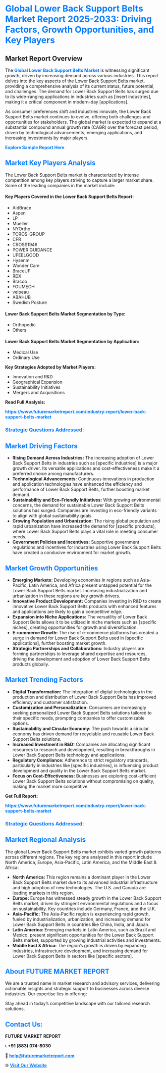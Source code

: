 <h1 style="color: #007BFF;">Global Lower Back Support Belts Market Report 2025-2033: Driving Factors, Growth Opportunities, and Key Players</h1>

<section id="overview">
<h2>Market Report Overview</h2>
<p>The <a href="https://www.futuremarketreport.com/industry-report/lower-back-support-belts-market" style="color: #007BFF; text-decoration: none;"><strong>Global Lower Back Support Belts Market</strong></a> is witnessing significant growth, driven by increasing demand across various industries. This report delves into the key aspects of the Lower Back Support Belts market, providing a comprehensive analysis of its current status, future potential, and challenges. The demand for Lower Back Support Belts has surged due to its wide-ranging applications in industries such as [insert industries], making it a critical component in modern-day [applications].</p>
<p>As consumer preferences shift and industries innovate, the Lower Back Support Belts market continues to evolve, offering both challenges and opportunities for stakeholders. The global market is expected to expand at a substantial compound annual growth rate (CAGR) over the forecast period, driven by technological advancements, emerging applications, and increasing investments by major players.</p>
</section>

<section id="overview">
<p><a href="https://www.futuremarketreport.com/request-sample/reportId=35577" style="color: #007BFF; text-decoration: none;"><strong>Explore Sample Report Here</strong></a></p>
</section>

<section id="key-players">
<h2 style="color: #007BFF;">Market Key Players Analysis</h2>
<p>The Lower Back Support Belts market is characterized by intense competition among key players striving to capture a larger market share. Some of the leading companies in the market include:</p>
<h4>Key Players Covered in the Lower Back Support Belts Report:</h4>
<ul><li>AidBrace</li><li>Aspen</li><li>LP</li><li>Mueller</li><li>NYOrtho</li><li>TOROS-GROUP</li><li>CFR</li><li>CROSS1946</li><li>POWER GUIDANCE</li><li>UFEELGOOD</li><li>Hysenm</li><li>Wonder Care</li><li>BraceUP</li><li>RDX</li><li>Bracoo</li><li>FOUMECH</li><li>velpeau</li><li>ABAHUB</li><li>Swedish Posture</li></ul>
<h4>Lower Back Support Belts Market Segmentation by Type:</h4>
<ul><li>Orthopedic</li><li>Others</li></ul>

<h4>Lower Back Support Belts Market Segmentation by Application:</h4>
<ul><li>Medical Use</li><li>Ordinary Use</li></ul>
<p><strong>Key Strategies Adopted by Market Players:</strong></p>
<ul>
<li>Innovation and R&D</li>
<li>Geographical Expansion</li>
<li>Sustainability Initiatives</li>
<li>Mergers and Acquisitions</li>
</ul>
</section>

<section>
<p><strong>Read Full Analysis: </strong></p><a href="https://www.futuremarketreport.com/industry-report/lower-back-support-belts-market" style="color: #007BFF; text-decoration: none;"><strong>https://www.futuremarketreport.com/industry-report/lower-back-support-belts-market</strong></a>
<h3 style="color: #007BFF;">Strategic Questions Addressed:</h3>
</section>

<section id="driving-factors">
<h2 style="color: #007BFF;">Market Driving Factors</h2>
<ul>
<li><strong>Rising Demand Across Industries:</strong> The increasing adoption of Lower Back Support Belts in industries such as [specific industries] is a major growth driver. Its versatile applications and cost-effectiveness make it a preferred choice among manufacturers.</li>
<li><strong>Technological Advancements:</strong> Continuous innovations in production and application technologies have enhanced the efficiency and performance of Lower Back Support Belts, further boosting market demand.</li>
<li><strong>Sustainability and Eco-Friendly Initiatives:</strong> With growing environmental concerns, the demand for sustainable Lower Back Support Belts solutions has surged. Companies are investing in eco-friendly variants to align with global sustainability goals.</li>
<li><strong>Growing Population and Urbanization:</strong> The rising global population and rapid urbanization have increased the demand for [specific products], where Lower Back Support Belts plays a vital role in meeting consumer needs.</li>
<li><strong>Government Policies and Incentives:</strong> Supportive government regulations and incentives for industries using Lower Back Support Belts have created a conducive environment for market growth.</li>
</ul>
</section>

<section id="growth-opportunities">
<h2 style="color: #007BFF;">Market Growth Opportunities</h2>
<ul>
<li><strong>Emerging Markets:</strong> Developing economies in regions such as Asia-Pacific, Latin America, and Africa present untapped potential for the Lower Back Support Belts market. Increasing industrialization and urbanization in these regions are key growth drivers.</li>
<li><strong>Innovative Product Development:</strong> Companies investing in R&D to create innovative Lower Back Support Belts products with enhanced features and applications are likely to gain a competitive edge.</li>
<li><strong>Expansion into Niche Applications:</strong> The versatility of Lower Back Support Belts allows it to be utilized in niche markets such as [specific niches], creating opportunities for growth and diversification.</li>
<li><strong>E-commerce Growth:</strong> The rise of e-commerce platforms has created a surge in demand for Lower Back Support Belts used in [specific applications], further boosting market growth.</li>
<li><strong>Strategic Partnerships and Collaborations:</strong> Industry players are forming partnerships to leverage shared expertise and resources, driving the development and adoption of Lower Back Support Belts products globally.</li>
</ul>
</section>

<section id="trending-factors">
<h2 style="color: #007BFF;">Market Trending Factors</h2>
<ul>
<li><strong>Digital Transformation:</strong> The integration of digital technologies in the production and distribution of Lower Back Support Belts has improved efficiency and customer satisfaction.</li>
<li><strong>Customization and Personalization:</strong> Consumers are increasingly seeking personalized Lower Back Support Belts solutions tailored to their specific needs, prompting companies to offer customizable options.</li>
<li><strong>Sustainability and Circular Economy:</strong> The push towards a circular economy has driven demand for recyclable and reusable Lower Back Support Belts solutions.</li>
<li><strong>Increased Investment in R&D:</strong> Companies are allocating significant resources to research and development, resulting in breakthroughs in Lower Back Support Belts technology and applications.</li>
<li><strong>Regulatory Compliance:</strong> Adherence to strict regulatory standards, particularly in industries like [specific industries], is influencing product development and quality in the Lower Back Support Belts market.</li>
<li><strong>Focus on Cost-Effectiveness:</strong> Businesses are exploring cost-efficient Lower Back Support Belts solutions without compromising on quality, making the market more competitive.</li>
</ul>
</section>

<section>
<p><strong>Get Full Report: </strong></p><a href="https://www.futuremarketreport.com/industry-report/lower-back-support-belts-market" style="color: #007BFF; text-decoration: none;"><strong>https://www.futuremarketreport.com/industry-report/lower-back-support-belts-market</strong></a>
<h3 style="color: #007BFF;">Strategic Questions Addressed:</h3>
</section>


<section id="regional-analysis">
<h2 style="color: #007BFF;">Market Regional Analysis</h2>
<p>The global Lower Back Support Belts market exhibits varied growth patterns across different regions. The key regions analyzed in this report include North America, Europe, Asia-Pacific, Latin America, and the Middle East & Africa:</p>
<ul>
<li><strong>North America:</strong> This region remains a dominant player in the Lower Back Support Belts market due to its advanced industrial infrastructure and high adoption of new technologies. The U.S. and Canada are leading markets in this region.</li>
<li><strong>Europe:</strong> Europe has witnessed steady growth in the Lower Back Support Belts market, driven by stringent environmental regulations and a focus on sustainability. Key countries include Germany, France, and the U.K.</li>
<li><strong>Asia-Pacific:</strong> The Asia-Pacific region is experiencing rapid growth, fueled by industrialization, urbanization, and increasing demand for Lower Back Support Belts in countries like China, India, and Japan.</li>
<li><strong>Latin America:</strong> Emerging markets in Latin America, such as Brazil and Mexico, present significant opportunities for the Lower Back Support Belts market, supported by growing industrial activities and investments.</li>
<li><strong>Middle East & Africa:</strong> The region’s growth is driven by expanding industries, infrastructure development, and increasing demand for Lower Back Support Belts in sectors like [specific sectors].</li>
</ul>
</section>

<footer>
<h2 style="color: #007BFF;">About FUTURE MARKET REPORT</h2>
<p>We are a trusted name in market research and advisory services, delivering actionable insights and strategic support to businesses across diverse industries. Our expertise lies in offering:</p>

<p>Stay ahead in today’s competitive landscape with our tailored research solutions.</p>

<h2 style="color: #007BFF;">Contact Us:</h2>
<p><strong>FUTURE MARKET REPORT</strong></p>
<p>📞 <strong>+91 (883) 074-8030</strong></p>
<p>📧 <strong><a href="mailto:help@futuremarketreport.com" style="color: #007BFF;">help@futuremarketreport.com</a></strong></p>
<p>🌐 <strong><a href="https://www.futuremarketreport.com/" style="color: #007BFF;">Visit Our Website</a></strong></p>
</footer>
